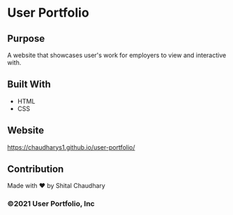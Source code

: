 # User Portfolio

## Purpose
A website that showcases user's work for employers to view and interactive with. 
## Built With 
* HTML
* CSS

## Website
https://chaudharys1.github.io/user-portfolio/

## Contribution
Made with ❤️ by Shital Chaudhary

### ©️2021 User Portfolio, Inc 
